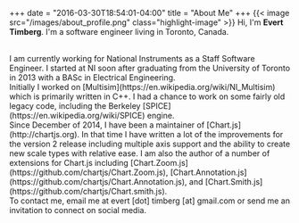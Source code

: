 +++
date = "2016-03-30T18:54:01-04:00"
title = "About Me"
+++
{{< image src="/images/about_profile.png" class="highlight-image" >}}
Hi, I'm **Evert Timberg**. I'm a software engineer living in Toronto, Canada.

<br>
I am currently working for National Instruments as a Staff Software Engineer. I started at NI soon after graduating from the University of Toronto in 2013 with a BASc in Electrical Engineering. 

<br>
Initially I worked on [Multisim](https://en.wikipedia.org/wiki/NI_Multisim) which is primarily written in C++. I had a chance to work on some fairly old legacy code, including the Berkeley [SPICE](https://en.wikipedia.org/wiki/SPICE) engine. 

<br>
Since December of 2014, I have been a maintainer of [Chart.js](http://chartjs.org). In that time I have written a lot of the improvements for the version 2 release including multiple axis support and the ability to create new scale types with relative ease. I am also the author of a number of extensions for Chart.js including [Chart.Zoom.js](https://github.com/chartjs/Chart.Zoom.js), [Chart.Annotation.js](https://github.com/chartjs/Chart.Annotation.js), and [Chart.Smith.js](https://github.com/chartjs/Chart.smith.js).

<br>
To contact me, email me at evert [dot] timberg [at] gmail.com or send me an invitation to connect on social media.